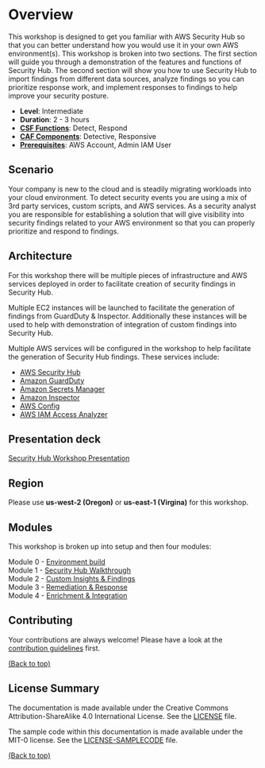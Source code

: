 # Overview

This workshop is designed to get you familiar with AWS Security Hub so that you can better understand how you would use it in your own AWS environment(s). This workshop is broken into two sections. The first section will guide you through a demonstration of the features and functions of Security Hub. The second section will show you how to use Security Hub to import findings from different data sources, analyze findings so you can prioritize response work, and implement responses to findings to help improve your security posture. 



* **Level**: Intermediate
* **Duration**: 2 - 3 hours
* **<a href="https://www.nist.gov/cyberframework/online-learning/components-framework" target="_blank" rel="noopener noreferrer">CSF Functions</a>**: Detect, Respond
* **<a href="https://d0.awsstatic.com/whitepapers/AWS_CAF_Security_Perspective.pdf" target="_blank" rel="noopener noreferrer">CAF Components</a>**: Detective, Responsive
* **<a href="https://awssecworkshops.com/getting-started/" target="_blank" rel="noopener noreferrer">Prerequisites</a>**: AWS Account, Admin IAM User

## Scenario

Your company is new to the cloud and is steadily migrating workloads into your cloud environment.  To detect security events you are using a mix of 3rd party services, custom scripts, and AWS services.  As a security analyst you are responsible for establishing a solution that will give visibility into security findings related to your AWS environment so that you can properly prioritize and respond to findings.   

## Architecture

For this workshop there will be multiple pieces of infrastructure and AWS services deployed in order to facilitate creation of security findings in Security Hub.  

Multiple EC2 instances will be launched to facilitate the generation of findings from GuardDuty & Inspector.  Additionally these instances will be used to help with demonstration of integration of custom findings into Security Hub.

Multiple AWS services will be configured in the workshop to help facilitate the generation of Security Hub findings.  These services include:

* <a href="https://aws.amazon.com/security-hub/" target="_blank"> AWS Security Hub </a>
* <a href="https://aws.amazon.com/guardduty/" target="_blank"> Amazon GuardDuty </a>
* <a href="https://aws.amazon.com/secrets-manager/" target="_blank"> Amazon Secrets Manager</a>
* <a href="https://aws.amazon.com/inspector/" target="_blank"> Amazon Inspector</a>
* <a href="https://aws.amazon.com/config/" target="_blank"> AWS Config</a>
* <a href="https://docs.aws.amazon.com/IAM/latest/UserGuide/what-is-access-analyzer.html" target="_blank"> AWS IAM Access Analyzer</a>


## Presentation deck
[Security Hub Workshop Presentation](./security-hub-workshop-presentation.pdf)

## Region
Please use **us-west-2 (Oregon)** or **us-east-1 (Virgina)** for this workshop.

## Modules

This workshop is broken up into setup and then four modules: 

Module 0 - [Environment build ](./00-environment-setup.md)  
Module 1 -  [Security Hub Walkthrough ](./01-security-hub-walk-through.md)  
Module 2 -  [Custom Insights & Findings](./02-custom-insights-findings.md)     
Module 3 - [Remediation & Response](./03-remediation-and-response.md)   
Module 4 - [Enrichment & Integration](./04-enrichment-and-integration.md)  



## Contributing
Your contributions are always welcome! Please have a look at the [contribution guidelines](contribute.md) first.

[(Back to top)](#Overview)

## License Summary

The documentation is made available under the Creative Commons Attribution-ShareAlike 4.0 International License. See the [LICENSE](LICENSE) file.

The sample code within this documentation is made available under the MIT-0 license. See the [LICENSE-SAMPLECODE](LICENSE-SAMPLECODE.md) file.

[(Back to top)](#Overview)
